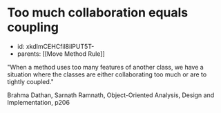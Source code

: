 # Too much collaboration equals coupling
* id: xkdImCEHCfil8ilPUT5T-
* parents: [[Move Method Rule]]

"When a method uses too many features of another class, we have a situation where the classes are either collaborating too much or are to tightly coupled."

Brahma Dathan, Sarnath Ramnath, Object-Oriented Analysis, Design and Implementation, p206